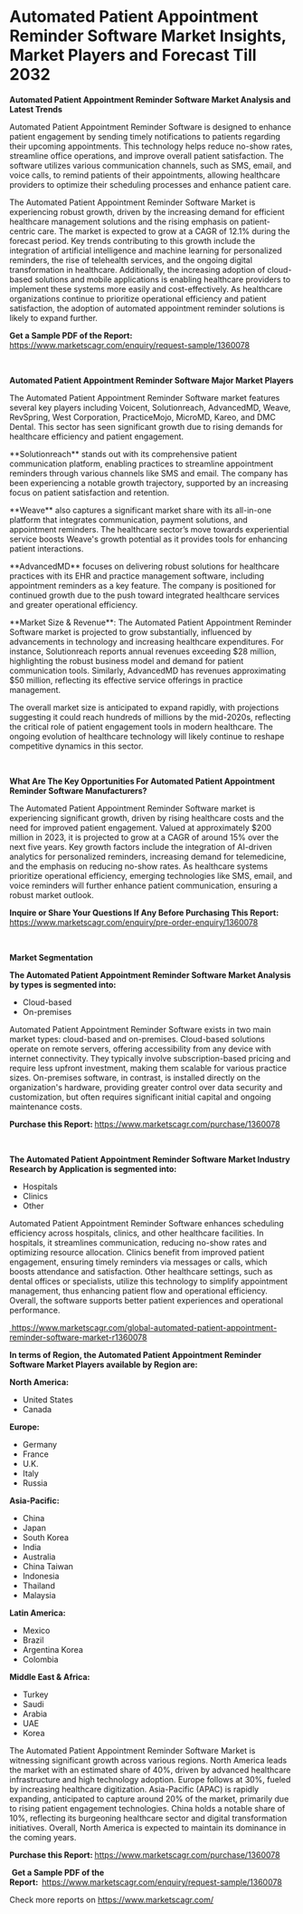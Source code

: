 <p><h1>Automated Patient Appointment Reminder Software Market Insights, Market Players and Forecast Till 2032</h1></p><p><strong>Automated Patient Appointment Reminder Software Market Analysis and Latest Trends</strong></p>
<p><p>Automated Patient Appointment Reminder Software is designed to enhance patient engagement by sending timely notifications to patients regarding their upcoming appointments. This technology helps reduce no-show rates, streamline office operations, and improve overall patient satisfaction. The software utilizes various communication channels, such as SMS, email, and voice calls, to remind patients of their appointments, allowing healthcare providers to optimize their scheduling processes and enhance patient care.</p><p>The Automated Patient Appointment Reminder Software Market is experiencing robust growth, driven by the increasing demand for efficient healthcare management solutions and the rising emphasis on patient-centric care. The market is expected to grow at a CAGR of 12.1% during the forecast period. Key trends contributing to this growth include the integration of artificial intelligence and machine learning for personalized reminders, the rise of telehealth services, and the ongoing digital transformation in healthcare. Additionally, the increasing adoption of cloud-based solutions and mobile applications is enabling healthcare providers to implement these systems more easily and cost-effectively. As healthcare organizations continue to prioritize operational efficiency and patient satisfaction, the adoption of automated appointment reminder solutions is likely to expand further.</p></p>
<p><strong>Get a Sample PDF of the Report:&nbsp;</strong> <a href="https://www.marketscagr.com/enquiry/request-sample/1360078?utm_campaign=3135&utm_medium=2&utm_source=Github&utm_content=ia&utm_term=22032025&utm_id=automated-patient-appointment-reminder-software">https://www.marketscagr.com/enquiry/request-sample/1360078</a></p>
<p>&nbsp;</p>
<p><strong>Automated Patient Appointment Reminder Software Major Market Players</strong></p>
<p><p>The Automated Patient Appointment Reminder Software market features several key players including Voicent, Solutionreach, AdvancedMD, Weave, RevSpring, West Corporation, PracticeMojo, MicroMD, Kareo, and DMC Dental. This sector has seen significant growth due to rising demands for healthcare efficiency and patient engagement.</p><p>**Solutionreach** stands out with its comprehensive patient communication platform, enabling practices to streamline appointment reminders through various channels like SMS and email. The company has been experiencing a notable growth trajectory, supported by an increasing focus on patient satisfaction and retention. </p><p>**Weave** also captures a significant market share with its all-in-one platform that integrates communication, payment solutions, and appointment reminders. The healthcare sector’s move towards experiential service boosts Weave's growth potential as it provides tools for enhancing patient interactions.</p><p>**AdvancedMD** focuses on delivering robust solutions for healthcare practices with its EHR and practice management software, including appointment reminders as a key feature. The company is positioned for continued growth due to the push toward integrated healthcare services and greater operational efficiency.</p><p>**Market Size & Revenue**: The Automated Patient Appointment Reminder Software market is projected to grow substantially, influenced by advancements in technology and increasing healthcare expenditures. For instance, Solutionreach reports annual revenues exceeding $28 million, highlighting the robust business model and demand for patient communication tools. Similarly, AdvancedMD has revenues approximating $50 million, reflecting its effective service offerings in practice management.</p><p>The overall market size is anticipated to expand rapidly, with projections suggesting it could reach hundreds of millions by the mid-2020s, reflecting the critical role of patient engagement tools in modern healthcare. The ongoing evolution of healthcare technology will likely continue to reshape competitive dynamics in this sector.</p></p>
<p>&nbsp;</p>
<p><strong>What Are The Key Opportunities For Automated Patient Appointment Reminder Software Manufacturers?</strong></p>
<p><p>The Automated Patient Appointment Reminder Software market is experiencing significant growth, driven by rising healthcare costs and the need for improved patient engagement. Valued at approximately $200 million in 2023, it is projected to grow at a CAGR of around 15% over the next five years. Key growth factors include the integration of AI-driven analytics for personalized reminders, increasing demand for telemedicine, and the emphasis on reducing no-show rates. As healthcare systems prioritize operational efficiency, emerging technologies like SMS, email, and voice reminders will further enhance patient communication, ensuring a robust market outlook.</p></p>
<p><strong>Inquire or Share Your Questions If Any Before Purchasing This Report:</strong> <a href="https://www.marketscagr.com/enquiry/pre-order-enquiry/1360078?utm_campaign=3135&utm_medium=2&utm_source=Github&utm_content=ia&utm_term=22032025&utm_id=automated-patient-appointment-reminder-software">https://www.marketscagr.com/enquiry/pre-order-enquiry/1360078</a></p>
<p>&nbsp;</p>
<p><strong>Market Segmentation</strong></p>
<p><strong>The Automated Patient Appointment Reminder Software Market Analysis by types is segmented into:</strong></p>
<p><ul><li>Cloud-based</li><li>On-premises</li></ul></p>
<p><p>Automated Patient Appointment Reminder Software exists in two main market types: cloud-based and on-premises. Cloud-based solutions operate on remote servers, offering accessibility from any device with internet connectivity. They typically involve subscription-based pricing and require less upfront investment, making them scalable for various practice sizes. On-premises software, in contrast, is installed directly on the organization's hardware, providing greater control over data security and customization, but often requires significant initial capital and ongoing maintenance costs.</p></p>
<p><strong>Purchase this Report:&nbsp;</strong><a href="https://www.marketscagr.com/purchase/1360078?utm_campaign=3135&utm_medium=2&utm_source=Github&utm_content=ia&utm_term=22032025&utm_id=automated-patient-appointment-reminder-software">https://www.marketscagr.com/purchase/1360078</a></p>
<p>&nbsp;</p>
<p><strong>The Automated Patient Appointment Reminder Software Market Industry Research by Application is segmented into:</strong></p>
<p><ul><li>Hospitals</li><li>Clinics</li><li>Other</li></ul></p>
<p><p>Automated Patient Appointment Reminder Software enhances scheduling efficiency across hospitals, clinics, and other healthcare facilities. In hospitals, it streamlines communication, reducing no-show rates and optimizing resource allocation. Clinics benefit from improved patient engagement, ensuring timely reminders via messages or calls, which boosts attendance and satisfaction. Other healthcare settings, such as dental offices or specialists, utilize this technology to simplify appointment management, thus enhancing patient flow and operational efficiency. Overall, the software supports better patient experiences and operational performance.</p></p>
<p><a href="https://www.marketscagr.com/global-automated-patient-appointment-reminder-software-market-r1360078?utm_campaign=3135&utm_medium=2&utm_source=Github&utm_content=ia&utm_term=22032025&utm_id=automated-patient-appointment-reminder-software">&nbsp;https://www.marketscagr.com/global-automated-patient-appointment-reminder-software-market-r1360078</a></p>
<p><strong>In terms of Region, the Automated Patient Appointment Reminder Software Market Players available by Region are:</strong></p>
<p>
    <p> <strong> North America: </strong>
        <ul>
            <li>United States</li>
            <li>Canada</li>
        </ul>
        </p> 
    <p> <strong> Europe: </strong>
        <ul>
            <li>Germany</li>
            <li>France</li>
            <li>U.K.</li>
            <li>Italy</li>
            <li>Russia</li>
        </ul>
        </p> 
    <p> <strong> Asia-Pacific: </strong>
        <ul>
            <li>China</li>
            <li>Japan</li>
            <li>South Korea</li>
            <li>India</li>
            <li>Australia</li>
            <li>China Taiwan</li>
            <li>Indonesia</li>
            <li>Thailand</li>
            <li>Malaysia</li>
        </ul>
        </p> 
    <p> <strong> Latin America: </strong>
        <ul>
            <li>Mexico</li>
            <li>Brazil</li>
            <li>Argentina Korea</li>
            <li>Colombia</li>
        </ul>
        </p> 
    <p> <strong> Middle East & Africa: </strong>
        <ul>
            <li>Turkey</li>
            <li>Saudi</li>
            <li>Arabia</li>
            <li>UAE</li>
            <li>Korea</li>
        </ul>
    </p>
    </p>
<p><p>The Automated Patient Appointment Reminder Software Market is witnessing significant growth across various regions. North America leads the market with an estimated share of 40%, driven by advanced healthcare infrastructure and high technology adoption. Europe follows at 30%, fueled by increasing healthcare digitization. Asia-Pacific (APAC) is rapidly expanding, anticipated to capture around 20% of the market, primarily due to rising patient engagement technologies. China holds a notable share of 10%, reflecting its burgeoning healthcare sector and digital transformation initiatives. Overall, North America is expected to maintain its dominance in the coming years.</p></p>
<p><strong>Purchase this Report: </strong><a href="https://www.marketscagr.com/purchase/1360078?utm_campaign=3135&utm_medium=2&utm_source=Github&utm_content=ia&utm_term=22032025&utm_id=automated-patient-appointment-reminder-software">https://www.marketscagr.com/purchase/1360078</a></p>
<p>&nbsp;<strong>Get a Sample PDF of the Report:&nbsp;&nbsp;</strong><a href="https://www.marketscagr.com/enquiry/request-sample/1360078?utm_campaign=3135&utm_medium=2&utm_source=Github&utm_content=ia&utm_term=22032025&utm_id=automated-patient-appointment-reminder-software">https://www.marketscagr.com/enquiry/request-sample/1360078</a></p>
<p><strong></strong></p>
<p>Check more reports on <a href="https://www.marketscagr.com/?utm_campaign=3135&utm_medium=2&utm_source=Github&utm_content=ia&utm_term=22032025&utm_id=automated-patient-appointment-reminder-software">https://www.marketscagr.com/</a></p>